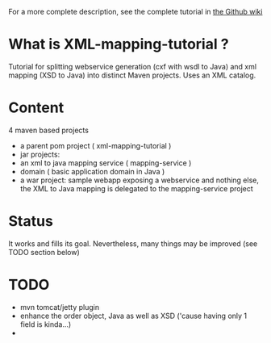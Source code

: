 For a more complete description, see the complete tutorial in [the Github wiki](https://github.com/fmarot/xml-mapping-tutorial/wiki)

# What is XML-mapping-tutorial ? 
Tutorial for splitting webservice generation (cxf with wsdl to Java) and xml mapping (XSD to Java) into distinct Maven projects. Uses an XML catalog.

# Content
4 maven based projects
* a parent pom project ( xml-mapping-tutorial )
* jar projects:
 * an xml to java mapping service ( mapping-service )
 * domain ( basic application domain in Java )
* a war project: sample webapp exposing a webservice and nothing else, the XML to Java mapping is delegated to the mapping-service project

# Status
It works and fills its goal. Nevertheless, many things may be improved (see TODO section below)

# TODO
* mvn tomcat/jetty plugin
* enhance the order object, Java as well as XSD ('cause having only 1 field is kinda...)
* 